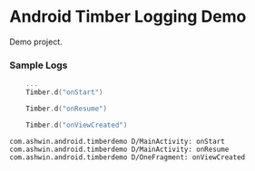 # Android Timber Logging Demo

Demo project.

### Sample Logs

```kotlin
    ...
    Timber.d("onStart")

    Timber.d("onResume")

    Timber.d("onViewCreated")
```

```logcat
com.ashwin.android.timberdemo D/MainActivity: onStart
com.ashwin.android.timberdemo D/MainActivity: onResume
com.ashwin.android.timberdemo D/OneFragment: onViewCreated
```
